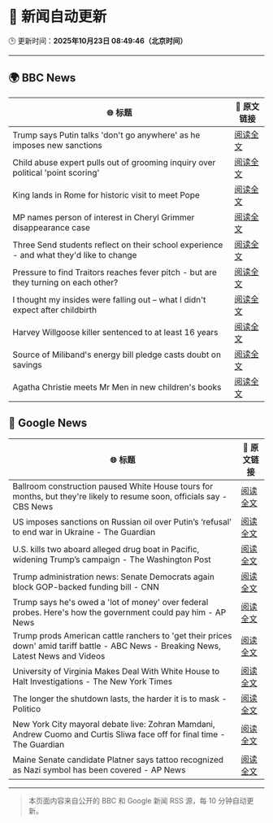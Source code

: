 # 🧠 新闻自动更新

🕒 更新时间：**2025年10月23日 08:49:46（北京时间）**

---

## 🌍 BBC News

| 🌐 标题 | 🔗 原文链接 |
|--------|-------------|
| Trump says Putin talks 'don't go anywhere' as he imposes new sanctions | [阅读全文](https://www.bbc.com/news/articles/cd6758pn6ylo?at_medium=RSS&at_campaign=rss) |
| Child abuse expert pulls out of grooming inquiry over political 'point scoring' | [阅读全文](https://www.bbc.com/news/articles/c629zvnd5lno?at_medium=RSS&at_campaign=rss) |
| King lands in Rome for historic visit to meet Pope | [阅读全文](https://www.bbc.com/news/articles/c07mzye39djo?at_medium=RSS&at_campaign=rss) |
| MP names person of interest in Cheryl Grimmer disappearance case | [阅读全文](https://www.bbc.com/news/articles/cx2082pqyl2o?at_medium=RSS&at_campaign=rss) |
| Three Send students reflect on their school experience - and what they'd like to change | [阅读全文](https://www.bbc.com/news/articles/c891y5n2de8o?at_medium=RSS&at_campaign=rss) |
| Pressure to find Traitors reaches fever pitch - but are they turning on each other? | [阅读全文](https://www.bbc.com/news/articles/c87415422zdo?at_medium=RSS&at_campaign=rss) |
| I thought my insides were falling out – what I didn't expect after childbirth | [阅读全文](https://www.bbc.com/news/articles/ckgk0y18mrvo?at_medium=RSS&at_campaign=rss) |
| Harvey Willgoose killer sentenced to at least 16 years | [阅读全文](https://www.bbc.com/news/articles/cvg7ezmly8lo?at_medium=RSS&at_campaign=rss) |
| Source of Miliband's energy bill pledge casts doubt on savings | [阅读全文](https://www.bbc.com/news/articles/cwy7gj181k0o?at_medium=RSS&at_campaign=rss) |
| Agatha Christie meets Mr Men in new children's books | [阅读全文](https://www.bbc.com/news/articles/cdx42rv2wgqo?at_medium=RSS&at_campaign=rss) |

## 📰 Google News

| 🌐 标题 | 🔗 原文链接 |
|--------|-------------|
| Ballroom construction paused White House tours for months, but they're likely to resume soon, officials say - CBS News | [阅读全文](https://news.google.com/rss/articles/CBMieEFVX3lxTE1rU1pRTS1iMjlxdHhXSUZtWWFndVNQdVdLWEs5S09uUkI2VUEyRVBMTmRmakJkM3F0UFNmN0pCQWtpbW9XcHk2eFJjeWFqNHJpcmFkQXNQSGNWNlpoUm1wNHV2NVFTVmlZa1dIN08wYVljNkVQVDBRStIBfkFVX3lxTE90cnIxS2ZwaW55dDRRN0JwdGR6bW5EMmU2NzBlZE85SUxrQVRRbE1zcm9SY05tbUV5N0RXOWJtXzhBeXI5Z3V2OTMwaGtXeEYtME11YWRUT0o5S0dTUF9JMHI0a1FHTmV2cDd0LW1lNllWUUN2ckFSdTlqR0FOdw?oc=5) |
| US imposes sanctions on Russian oil over Putin’s ‘refusal’ to end war in Ukraine - The Guardian | [阅读全文](https://news.google.com/rss/articles/CBMiqgFBVV95cUxNVVlBQzh3VFFpQ0JnM1ViTzNZMTVYeWVrWldOejJ0amlmV1BZT1FCZ3FaT0x0c0s5aXV3ZEI3SV9WcnBrX0dySHRVVzNON1Z0UGF5WW0wQTFtcGctUjFOekxjYWV5TVIzbE94XzB3NC1pN0ZROTY5amlDcFd4aTllYlg3ZS1WLXd6X21vTU9EdFREMFJncXpkOUdjSUdYWDB6anhwV0N0U3UxUQ?oc=5) |
| U.S. kills two aboard alleged drug boat in Pacific, widening Trump’s campaign - The Washington Post | [阅读全文](https://news.google.com/rss/articles/CBMingFBVV95cUxNV09qT0hDMERPQm9QbmpQS0FVbENzVjNjdnp4c2U5QmVmS05rM2ZIdUp1bzM0YVBEZVFxcDY2OHpkQVRDT2U5OWptRTJ2b3hMNS1hRW9HQkZtY1NnUURQal9ibG1lZ29qWHEzcmxZUVdYajNRd0pYemNfS09XUW1fYnBxTzAxTFdyOHh0M0RDejU1VXBtR1QzeWdnWWxkdw?oc=5) |
| Trump administration news: Senate Democrats again block GOP-backed funding bill - CNN | [阅读全文](https://news.google.com/rss/articles/CBMihAFBVV95cUxPcmZidXFoLXdqelFzV2dqelNMelo2Njd1YlFuSWpZckhaS21sZFlmbXdxcFpCelNMU1ZTbWFfN2xkc1BqR3FXbUxhdTlVWTFiYnFUbGJ4NWdGdXRrWlEwdDZTS2NFU1hLdDg2UE1kMkZKNzg4Q3Zvd0FjdzA2LW9tUVhPeTU?oc=5) |
| Trump says he's owed a 'lot of money' over federal probes. Here's how the government could pay him - AP News | [阅读全文](https://news.google.com/rss/articles/CBMiqwFBVV95cUxPRElrdjU1dW9BUnJfWHpUSjNfUV9SbHllaVp5cVlBOE8zeThSOWlOdWlXT2VvVy1EczFfbmRkUmdZSEJKUGNhX2h3Nm9zODBDZUlJbHljLUlYS0x6M1RwOU5LNUllSGIxemVSUmJsQThfTGhHTHVtcGxFZGJWbE92Xzc5TnNnalFtdTVxbGN0T2NHblVNa2wwbFc1MkRHa3dxUUlwakF4dWRwa2s?oc=5) |
| Trump prods American cattle ranchers to 'get their prices down' amid tariff battle - ABC News - Breaking News, Latest News and Videos | [阅读全文](https://news.google.com/rss/articles/CBMiogFBVV95cUxNYlh4bE10WXpncDlnQU5pWTFfNzJYZkx6T2dfY183NDVDNk9wbUdHUm02Y0hONDNfMm12VURSVUFuZlhnbkozaDhiRk1UdFFOQUhnZVBNWl9tM01xekppWlp3LWtqSWhPMjN4MkZGam5kUFFZZ1F6eUc2aTBVOGtDdWgwLXVPRVRMblN6V2pMTnZaMW05Ui1oYmdvZUVyRDBSNEHSAacBQVVfeXFMTTI0TUwzQ3RTd2tHSEE2WTlPUUxfa21EOHUyVGF1dk1LMmR5WHhrNjR1bkpXczBLZ0lLQVVmNEJXa3B1TDdzMnZ4ZHU4cF91UjhVTEItajVlbWFPTDgzOVZtTVQ4WTVySmtnRHZwaHpmSVh6YnVJaU9fUm9VdHdPV0pWTno0cWR5a1lUeEhCejdKNk1tWG9JT1hJOWhYX0p1YVV1eTVLMkk?oc=5) |
| University of Virginia Makes Deal With White House to Halt Investigations - The New York Times | [阅读全文](https://news.google.com/rss/articles/CBMilAFBVV95cUxQdktYNDlhclJfMUpHZVhSQkQ0a3RyY0VHOUZjT3hMQllzcXJTRE01UG5lQzVCYnhrSUhac2lFQnZBQnlPSjlTb05KNWlCSjNSRmVUV1VCUWptaXJBR0xOb19faFlwSGxnZk1Kd1RtaE9lbHRUaDAySTVOQy1DTlFiLUpNYkp0V2x6aTl1SlBmN3UzUFBF?oc=5) |
| The longer the shutdown lasts, the harder it is to mask - Politico | [阅读全文](https://news.google.com/rss/articles/CBMipwFBVV95cUxPY3VyLTN5T2UwcGZuTTFHQ0lpM1psdXpQV0ZZbktDdHNhZGpXMTdsTHlfZngwaGpEdFd5TzZkWFFDZU9YUXpmZHY4X09oeTFwOXBDZjgzYXRXSE1tTW5PdFFXSzEwdUNlY0x6c3BmdjVsWVJNdXM2RlJueU4tczBFSEJVWUhkeFFLWUgwb0F6M1NqbDI4bl81a1VlR2ZUam85MEpjUzZUUQ?oc=5) |
| New York City mayoral debate live: Zohran Mamdani, Andrew Cuomo and Curtis Sliwa face off for final time - The Guardian | [阅读全文](https://news.google.com/rss/articles/CBMinwFBVV95cUxOSXlEZU9sYXdlc1NYNldJTXR6T0FpTlFFa0NWWlNlT3FkV21vam83SmdQZ2Q2bERpTHRKbHF0b2VTMi1QUFd5MVVUZlhpbUh1UHpabmZ5b2M0YjhNTmRQQ05MeVF2MEpMVFNWOWpzZjBCN0pRSHROeFM4czVHSlFxTFpDVGsyellTSkprVWJNbDJrRnVrV2dWaFRGZ2gzeFU?oc=5) |
| Maine Senate candidate Platner says tattoo recognized as Nazi symbol has been covered - AP News | [阅读全文](https://news.google.com/rss/articles/CBMiqwFBVV95cUxPRHdLUDJHa3pkdTA0WW1nM0ZjMElWRDJDRnNFdllER0ZNaXdTZ1dSbjhrSTd1ek9ORzF5WkxTMkhHc01XUGZhZ3dKcmJKbmFzSWlPcG9XRVdfR0NFNWJZZ3VPYjdSU0xJazFNSTktWUpfM0tMRzhkWERJM2JlTmJVek5mMl9QWk5GMUFtbEJfeG95RDVmTmN5VjFKUFJpNVpTb0ZJTFhnTjBRYzA?oc=5) |

---
> 本页面内容来自公开的 BBC 和 Google 新闻 RSS 源，每 10 分钟自动更新。